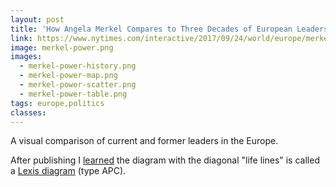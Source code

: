```yaml
---
layout: post
title: 'How Angela Merkel Compares to Three Decades of European Leaders'
link: https://www.nytimes.com/interactive/2017/09/24/world/europe/merkel-germany-election-twelve-years.html
image: merkel-power.png
images:
  - merkel-power-history.png
  - merkel-power-map.png
  - merkel-power-scatter.png
  - merkel-power-table.png
tags: europe,politics
classes:
---
```


A visual comparison of current and former leaders in the Europe.

After publishing I [learned](https://twitter.com/c_dudel/status/912064987430088706) the diagram with the diagonal "life lines" is called a [Lexis diagram](http://genus.springeropen.com/articles/10.1186/s41118-017-0024-4#Fig1) (type APC).

